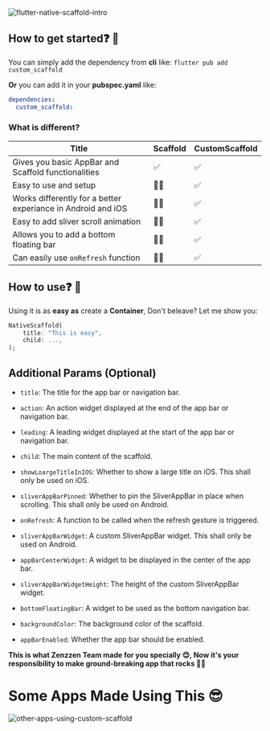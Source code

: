 ![flutter-native-scaffold-intro](https://user-images.githubusercontent.com/102783954/235310805-89819d0c-617f-41f8-8795-681cd98faa41.png)

## How to get started❓ 🤔

You can simply add the dependency from **cli** like:
`flutter pub add custom_scaffold`

**Or** you can add it in your **pubspec.yaml** like:

```yaml
dependencies:
  custom_scaffold:
```

### What is different?

| Title                                                        | Scaffold | CustomScaffold |
| ------------------------------------------------------------ | -------- | -------------- |
| Gives you basic AppBar and Scaffold functionalities          | ✅       | ✅             |
| Easy to use and setup                                        | 👎🏻       | ✅             |
| Works differently for a better experiance in Android and iOS | 👎🏻       | ✅             |
| Easy to add sliver scroll animation                          | 👎🏻       | ✅             |
| Allows you to add a bottom floating bar                      | 👎🏻       | ✅             |
| Can easily use `onRefresh` function                          | 👎🏻       | ✅             |

## How to use❓ 🤔

Using it is as **easy as** create a **Container**, Don't beleave? Let me show you:

```dart
NativeScaffold(
	title: "This is easy",
	child: ...,
);
```

## Additional Params (Optional)

- `title`: The title for the app bar or navigation bar.

- `action`: An action widget displayed at the end of the app bar or navigation bar.

- `leading`: A leading widget displayed at the start of the app bar or navigation bar.

- `child`: The main content of the scaffold.

- `showLoargeTitleInIOS`: Whether to show a large title on iOS. This shall only be used on iOS.

- `sliverAppBarPinned`: Whether to pin the SliverAppBar in place when scrolling. This shall only be used on Android.

- `onRefresh`: A function to be called when the refresh gesture is triggered.

- `sliverAppBarWidget`: A custom SliverAppBar widget. This shall only be used on Android.

- `appBarCenterWidget`: A widget to be displayed in the center of the app bar.

- `sliverAppBarWidgetHeight`: The height of the custom SliverAppBar widget.

- `bottomFloatingBar`: A widget to be used as the bottom navigation bar.

- `backgroundColor`: The background color of the scaffold.

- `appBarEnabled`: Whether the app bar should be enabled.

**This is what Zenzzen Team made for you specially 😊, Now it's your responsibility to make ground-breaking app that rocks 🤘🏻**

# Some Apps Made Using This 😎

![other-apps-using-custom-scaffold](https://user-images.githubusercontent.com/102783954/235311050-3ee430e3-88dd-4b0d-900a-cb97f37692f4.png)
